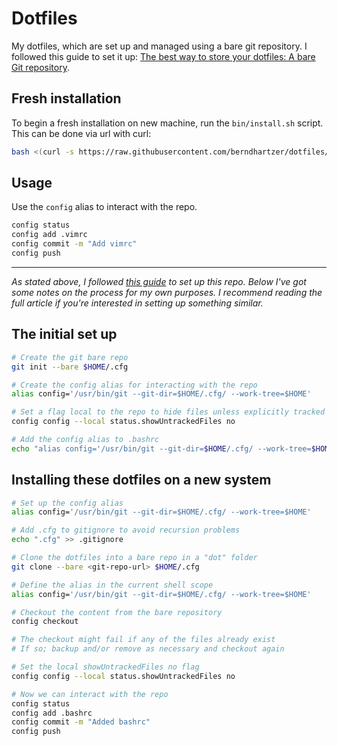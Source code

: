 # Dotfiles

My dotfiles, which are set up and managed using a bare git repository. I followed this guide to set it up: [The best way to store your dotfiles: A bare Git repository](https://developer.atlassian.com/blog/2016/02/best-way-to-store-dotfiles-git-bare-repo/).

## Fresh installation

To begin a fresh installation on new machine, run the `bin/install.sh` script. This can be done via url with curl:

```bash
bash <(curl -s https://raw.githubusercontent.com/berndhartzer/dotfiles/master/bin/install.sh)
```

## Usage

Use the `config` alias to interact with the repo.

```bash
config status
config add .vimrc
config commit -m "Add vimrc"
config push
```

---

_As stated above, I followed [this guide](https://developer.atlassian.com/blog/2016/02/best-way-to-store-dotfiles-git-bare-repo/) to set up this repo. Below I've got some notes on the process for my own purposes. I recommend reading the full article if you're interested in setting up something similar._

## The initial set up

```bash
# Create the git bare repo
git init --bare $HOME/.cfg

# Create the config alias for interacting with the repo
alias config='/usr/bin/git --git-dir=$HOME/.cfg/ --work-tree=$HOME'

# Set a flag local to the repo to hide files unless explicitly tracked
config config --local status.showUntrackedFiles no

# Add the config alias to .bashrc
echo "alias config='/usr/bin/git --git-dir=$HOME/.cfg/ --work-tree=$HOME'" >> $HOME/.bashrc
```

## Installing these dotfiles on a new system

```bash
# Set up the config alias
alias config='/usr/bin/git --git-dir=$HOME/.cfg/ --work-tree=$HOME'

# Add .cfg to gitignore to avoid recursion problems
echo ".cfg" >> .gitignore

# Clone the dotfiles into a bare repo in a "dot" folder
git clone --bare <git-repo-url> $HOME/.cfg

# Define the alias in the current shell scope
alias config='/usr/bin/git --git-dir=$HOME/.cfg/ --work-tree=$HOME'

# Checkout the content from the bare repository
config checkout

# The checkout might fail if any of the files already exist
# If so; backup and/or remove as necessary and checkout again

# Set the local showUntrackedFiles no flag
config config --local status.showUntrackedFiles no

# Now we can interact with the repo
config status
config add .bashrc
config commit -m "Added bashrc"
config push
```
